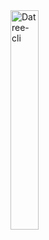 <img src="https://user-images.githubusercontent.com/19731161/137582292-56903e25-3ec2-4389-b737-480b52ff9724.png" alt="Datree-cli" width="30%" height="30%">